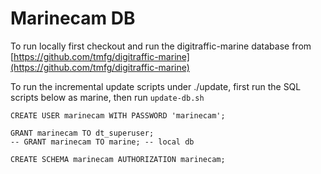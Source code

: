# Marinecam DB

To run locally first checkout and run the digitraffic-marine database from
[https://github.com/tmfg/digitraffic-marine](https://github.com/tmfg/digitraffic-marine)

To run the incremental update scripts under ./update, first run the SQL scripts
below as marine, then run `update-db.sh`

```
CREATE USER marinecam WITH PASSWORD 'marinecam';

GRANT marinecam TO dt_superuser;
-- GRANT marinecam TO marine; -- local db

CREATE SCHEMA marinecam AUTHORIZATION marinecam;
```
